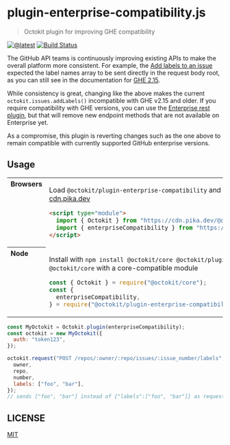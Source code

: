 # plugin-enterprise-compatibility.js

> Octokit plugin for improving GHE compatibility

[![@latest](https://img.shields.io/npm/v/@octokit/plugin-enterprise-compatibility.svg)](https://www.npmjs.com/package/@octokit/plugin-enterprise-compatibility)
[![Build Status](https://github.com/octokit/plugin-enterprise-compatibility.js/workflows/Test/badge.svg)](https://github.com/octokit/plugin-enterprise-compatibility.js/actions?workflow=Test)


The GitHub API teams is continuously improving existing APIs to make the overall platform more consistent. For example, the [Add labels to an issue](https://developer.github.com/v3/issues/labels/#add-labels-to-an-issue) expected the label names array to be sent directly in the request body root, as you can still see in the documentation for [GHE 2.15](https://developer.github.com/enterprise/2.15/v3/issues/labels/#input).

While consistency is great, changing like the above makes the current `octokit.issues.addLabels()` incompatible with GHE v2.15 and older. If you require compatibility with GHE versions, you can use the [Enterprise rest plugin](https://github.com/octokit/plugin-enterprise-rest.js), but that will remove new endpoint methods that are not available on Enterprise yet.

As a compromise, this plugin is reverting changes such as the one above to remain compatible with currently supported GitHub enterprise versions.

## Usage

<table>
<tbody valign=top align=left>
<tr><th>
Browsers
</th><td width=100%>

Load `@octokit/plugin-enterprise-compatibility` and [`@octokit/core`](https://github.com/octokit/core.js) (or core-compatible module) directly from [cdn.pika.dev](https://cdn.pika.dev)

```html
<script type="module">
  import { Octokit } from "https://cdn.pika.dev/@octokit/core";
  import { enterpriseCompatibility } from "https://cdn.pika.dev/@octokit/plugin-enterprise-compatibility";
</script>
```

</td></tr>
<tr><th>
Node
</th><td>

Install with `npm install @octokit/core @octokit/plugin-enterprise-compatibility`. Optionally replace `@octokit/core` with a core-compatible module

```js
const { Octokit } = require("@octokit/core");
const {
  enterpriseCompatibility,
} = require("@octokit/plugin-enterprise-compatibility");
```

</td></tr>
</tbody>
</table>

```js
const MyOctokit = Octokit.plugin(enterpriseCompatibility);
const octokit = new MyOctokit({
  auth: "token123",
});

octokit.request("POST /repos/:owner/:repo/issues/:issue_number/labels", {
  owner,
  repo,
  number,
  labels: ["foo", "bar"],
});
// sends ["foo", "bar"] instead of {"labels":["foo", "bar"]} as request body
```

## LICENSE

[MIT](LICENSE)
